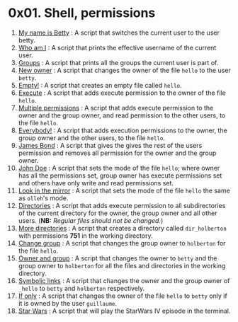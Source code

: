 # 0x01. Shell, permissions

1. [My name is Betty](./0-iam_betty) : A script that switches the current user to the user betty.
2. [Who am I](./1-who_am_i) : A script that prints the effective username of the current user.
3. [Groups](./2-groups) : A script that prints all the groups the current user is part of.
4. [New owner](./3-new_owner) : A script that changes the owner of the file `hello` to the user `betty`.
5. [Empty!](./4-empty) : A script that creates an empty file called `hello`.
6. [Execute](./5-execute) : A script that adds execute permission to the owner of the file `hello`.
7. [Multiple permissions](./6-multiple_permissions) : A script that adds execute permission to the owner and the group owner, and read permission to the other users, to the file `hello`.
8. [Everybody!](./7-everybody) : A script that adds execution permissions to the owner, the group owner and the other users, to the file `hello`.
9. [James Bond](./8-James_Bond) : A script that gives the gives the rest of the users permission and removes all permission for the owner and the group owner.
10. [John Doe](./9-John_Doe) : A script that sets the mode of the file `hello`; where owner has all the permissions set, group owner has execute permissions set and others have only write and read permissions set.
11. [Look in the mirror](./10-mirror_permissions) : A script that sets the mode of the file `hello` the same as `olleh`'s mode.
12. [Directories](./11-directories_permissions) : A script that adds execute permission to all subdirectories of the current directory for the owner, the group owner and all other users. (**NB:** *Regular files should not be changed.*)
12. [More directories](./12-directory_permissions) : A script that creates a directory called `dir_holberton` with permissions **751** in the working directory.
13. [Change group](./13-change_group) : A script that changes the group owner to `holberton` for the file `hello`.
14. [Owner and group](./100-change_owner_and_group) : A script that changes the owner to `betty` and the group owner to `holberton` for all the files and directories in the working directory.
15. [Symbolic links](./101-symbolic_link_permissions) : A script that changes the owner and the group owner of `_hello` to `betty` and `holberton` respectively.
16. [If only](./102-if_only) : A script that changes the owner of the file `hello` to `betty` only if it is owned by the user `guillaume`.
17. [Star Wars](./103-Star_Wars) : A script that will play the StarWars IV episode in the terminal.
